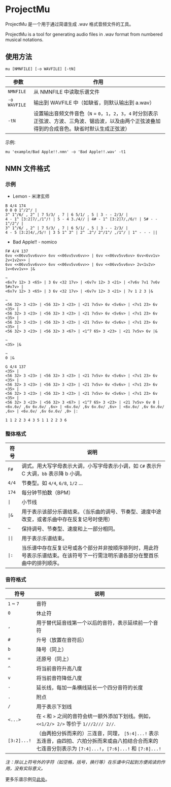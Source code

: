 # ProjectMu

ProjectMu 是一个用于通过简谱生成 .wav 格式音频文件的工具。

ProjectMu is a tool for generating audio files in .wav format from numbered musical notations.

## 使用方法

```
mu [NMNFILE] [-o WAVFILE] [-tN]
```

| 参数 | 作用 |
| --- | --- |
| `NMNFILE` | 从 NMNFILE 中读取乐谱文件 |
| `-o WAVFILE` | 输出到 WAVFILE 中（如缺省，则默认输出到 a.wav） |
| `-tN` | 设置输出音频文件音色（`N` = `0`，`1`，`2`，`3`，`4` 时分别表示正弦波、方波、三角波、锯齿波，以及由两个正弦波叠加得到的合成音色。缺省时默认生成正弦波） |

示例:

```
mu 'example/Bad Apple!!.nmn' -o 'Bad Apple!!.wav' -t1
```

## NMN 文件格式

### 示例

+ Lemon - 米津玄师

```
B 4/4 174
0 0 0 1^/2^/ |
3^ 1^/6/ , 2^ | 7 5/3/ , 7 | 6 5/1/ , 5 | 3 - - 2/3/ |
4 - 1^ [3:2]7/,/1^/! | 5 - 4 3./4// | 4# - 1^ [3:2]7/,/6/! | 5# - - 1^/2^/ |
3^ 1^/6/ , 2^ | 7 5/3/ , 7 | 6 5/1/ , 5 | 3 - - 2/3/ |
4 - 5 [3:2]4/,/5/! | 3 5 1^ 3^ | 2^ .2^/ 2^/1^/ ,/1^/ | 1^ - - - ||
```

+ Bad Apple!! - nomico

```
F# 4/4 137
6vv <<06vv5vv6vv>> 6vv <<06vv5vv6vv>> | 6vv <<06vv5vv6vv> 6vv<6vv1v> 2v<1v2v>> |
6vv <<06vv5vv6vv>> 6vv <<06vv5vv6vv>> | 6vv <<06vv5vv6vv> 2v<1v2v> 1v<6vv1v>> |&

~
<6v7v 12> 3 <65> | 3 6v <32 17v> | <6v7v 12> 3 <21> | <7v6v 7v1 7v6v 5#v7v> |
<6v7v 12> 3 <65> | 3 6v <32 17v> | <6v7v 12> 3 <21> | 7v 1 2 3 |&

~
<56 32> 3 <23> | <56 32> 3 <23> | <21 7v5v> 6v <5v6v> | <7v1 23> 6v <35> |
<56 32> 3 <23> | <56 32> 3 <23> | <21 7v5v> 6v <5v6v> | <7v1 23> 6v <35> |
<56 32> 3 <23> | <56 32> 3 <23> | <21 7v5v> 6v <5v6v> | <7v1 23> 6v <35> |
<56 32> 3 <23> | <56 32> 3 <67> | <1^7 65> 3 <23> | <21 7v5v> 6v |&

~
<35> |&

~
0 |&

G 4/4 137
<35> |
<56 32> 3 <23> | <56 32> 3 <23> | <21 7v5v> 6v <5v6v> | <7v1 23> 6v <35> |
<56 32> 3 <23> | <56 32> 3 <23> | <21 7v5v> 6v <5v6v> | <7v1 23> 6v <35> |
<56 32> 3 <23> | <56 32> 3 <23> | <21 7v5v> 6v <5v6v> | <7v1 23> 6v <35> |
<56 32> 3 <23> | <56 32> 3 <67> | <1^7 65> 3 <23> | <21 7v5v> 6v 0 |
<6v.6v/ ,6v 6v.6v/ ,6v> | <6v.6v/ ,6v 6v.6v/ ,6v> | <6v.6v/ ,6v 6v.6v/ ,6v> | <6v.6v/ ,6v 6v.6v/ ,0> |:

1 1 2 2 3 4 3 5 1 1 2 2 3 6
```

### 整体格式

| 符号 | 说明 |
| --- | --- |
| `F#` | 调式。用大写字母表示大调，小写字母表示小调，如 `C#` 表示升 C 大调，`bb` 表示降 b 小调。 |
| `4/4` | 节奏型。如 `4/4`, `6/8`, `1/2` ... |
| `174` | 每分钟节拍数（BPM） |
| `\|` | 小节线 |
| `\|&` | 用于表示该部分乐谱结束。（当乐曲的调号、节奏型、速度中途改变，或者乐曲中存在反复记号时使用） |
| `~` | 保持调号、节奏型、速度和上一部分相同。 |
| `\|\|` | 用于表示乐谱结束。 |
| `\|:` | 当乐谱中存在反复记号或各个部分并非按顺序排列时，用此符号表示乐谱结束。在该符号下一行需注明乐谱各部分在整首乐曲中的排列顺序。 |

### 音符格式

| 符号 | 说明 |
| --- | --- |
| `1` ~ `7` | 音符 |
| `0` | 休止符 |
| `,` | 用于替代延音线第一个以后的音符，表示延续前一个音符 |
| `#` | 升号（放置在音符后） |
| `b` | 降号（同上） |
| `=` | 还原号（同上） |
| `^` | 将当前音符升高八度 |
| `v` | 将当前音符降低八度 |
| `-` | 延长线，每加一条横线延长一个四分音符的长度 |
| `.` | 附点 |
| `/` | 用于表示下划线 |
| `<...>` | 在 `<` 和 `>` 之间的音符会统一额外添加下划线。例如， `<<1/2/> 2/>` 等价于 `1///2/// 2//`. |
| `[3:2]...!` | （由两拍分拆而来的）三连音，同理， `[5:4]...!` 表示五连音，由四拍、六拍分拆而来或由八拍结合合而来的七连音分别表示为 `[7:4]...!`，`[7:6]...!` 和 `[7:8]...!` |

*注：除以上符号外的字符（如空格，括号，换行等）在乐谱中只起到方便阅读的作用，没有实际意义。*

更多乐谱示例见[此处](example)。
